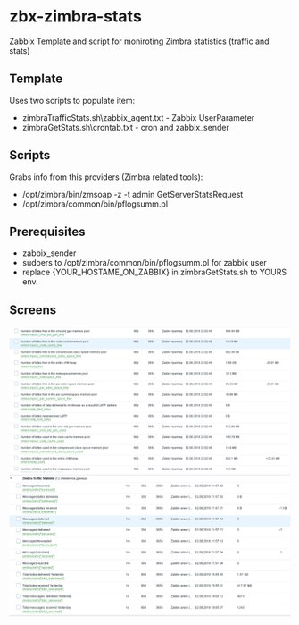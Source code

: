 # zbx-zimbra-stats
Zabbix Template and script for moniroting Zimbra statistics (traffic and stats)

## Template
Uses two scripts to populate item:
 - zimbraTrafficStats.sh\zabbix_agent.txt - Zabbix UserParameter
 - zimbraGetStats.sh\crontab.txt - cron and zabbix_sender

## Scripts
Grabs info from this providers (Zimbra related tools):
 - /opt/zimbra/bin/zmsoap -z -t admin GetServerStatsRequest
 - /opt/zimbra/common/bin/pflogsumm.pl
 
## Prerequisites
 - zabbix_sender
 - sudoers to /opt/zimbra/common/bin/pflogsumm.pl for zabbix user
 - replace {YOUR_HOSTAME_ON_ZABBIX} in zimbraGetStats.sh to YOURS env.
 
## Screens
![alt_text](https://github.com/GOID1989/zbx-zimbra-stats/blob/master/stats.png)
![alt_text](https://github.com/GOID1989/zbx-zimbra-stats/blob/master/traffic.png)